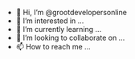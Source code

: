 - 👋 Hi, I’m @grootdevelopersonline
- 👀 I’m interested in ...
- 🌱 I’m currently learning ...
- 💞️ I’m looking to collaborate on ...
- 📫 How to reach me ...

<!---
grootdevelopersonline/grootdevelopersonline is a ✨ special ✨ repository because its `README.md` (this file) appears on your GitHub profile.
You can click the Preview link to take a look at your changes.
--->

